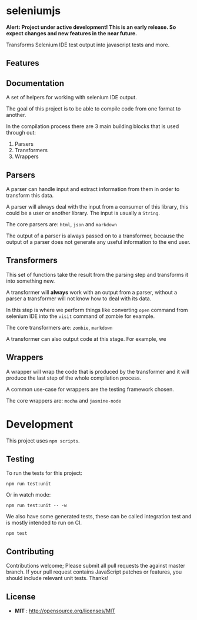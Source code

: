 # seleniumjs

**Alert: Project under active development!  This is an early release. So expect changes and new features in the near future.**

Transforms Selenium IDE test output into javascript tests and more.

<!-- ![nodei.co](https://nodei.co/npm/seleniumjs.png?downloads=true&downloadRank=true&stars=true) -->

## Features

## Documentation

A set of helpers for working with selenium IDE output.

The goal of this project is to be able to compile code from one format to
another.

In the compilation process there are 3 main building blocks that is used through
out:

1. Parsers
2. Transformers
3. Wrappers

## Parsers

A parser can handle input and extract information from them in order to
transform this data.

A parser will always deal with the input from a consumer of this library, this
could be a user or another library.  The input is usually a `String`.

The core parsers are: `html`, `json` and `markdown`

The output of a parser is always passed on to a transformer, because the output
of a parser does not generate any useful information to the end user.

## Transformers

This set of functions take the result from the parsing step and transforms it
into something new.

A transformer will **always** work with an output from a parser, without a
parser a transformer will not know how to deal with its data.

In this step is where we perform things like converting `open` command from
selenium IDE into the `visit` command of zombie for example.

The core transformers are: `zombie`, `markdown`

A transformer can also output code at this stage.  For example, we 

## Wrappers

A wrapper will wrap the code that is produced by the transformer and it will
produce the last step of the whole compilation process.

A common use-case for wrappers are the testing framework chosen.

The core wrappers are: `mocha` and `jasmine-node`

# Development

This project uses `npm scripts`.

## Testing

To run the tests for this project:

    npm run test:unit

Or in watch mode:

    npm run test:unit -- -w

We also have some generated tests, these can be called integration test and is
mostly intended to run on CI.

    npm test

## Contributing

Contributions welcome; Please submit all pull requests the against master
branch. If your pull request contains JavaScript patches or features, you should
include relevant unit tests. Thanks!

## License

 - **MIT** : http://opensource.org/licenses/MIT
